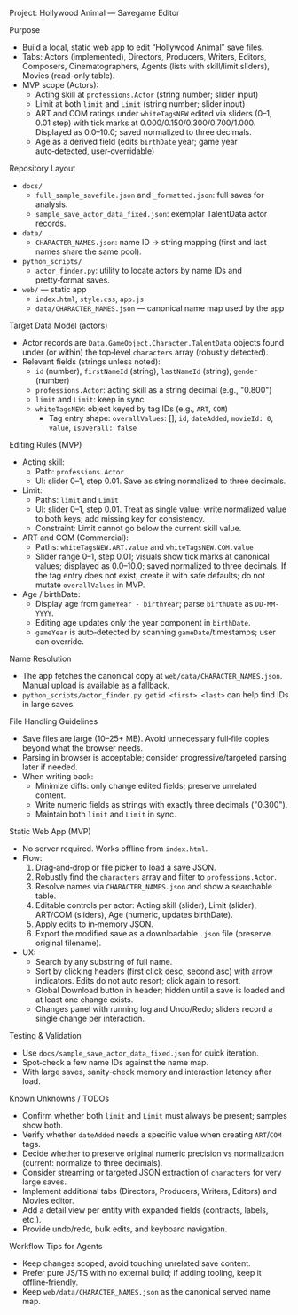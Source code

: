 Project: Hollywood Animal — Savegame Editor

Purpose
- Build a local, static web app to edit “Hollywood Animal” save files.
- Tabs: Actors (implemented), Directors, Producers, Writers, Editors, Composers, Cinematographers, Agents (lists with skill/limit sliders), Movies (read-only table).
- MVP scope (Actors):
  - Acting skill at `professions.Actor` (string number; slider input)
  - Limit at both `limit` and `Limit` (string number; slider input)
  - ART and COM ratings under `whiteTagsNEW` edited via sliders (0–1, 0.01 step) with tick marks at 0.000/0.150/0.300/0.700/1.000. Displayed as 0.0–10.0; saved normalized to three decimals.
  - Age as a derived field (edits `birthDate` year; game year auto‑detected, user‑overridable)

Repository Layout
- `docs/`
  - `full_sample_savefile.json` and `_formatted.json`: full saves for analysis.
  - `sample_save_actor_data_fixed.json`: exemplar TalentData actor records.
- `data/`
  - `CHARACTER_NAMES.json`: name ID → string mapping (first and last names share the same pool).
- `python_scripts/`
  - `actor_finder.py`: utility to locate actors by name IDs and pretty‑format saves.
- `web/` — static app
  - `index.html`, `style.css`, `app.js`
  - `data/CHARACTER_NAMES.json` — canonical name map used by the app

Target Data Model (actors)
- Actor records are `Data.GameObject.Character.TalentData` objects found under (or within) the top‑level `characters` array (robustly detected).
- Relevant fields (strings unless noted):
  - `id` (number), `firstNameId` (string), `lastNameId` (string), `gender` (number)
  - `professions.Actor`: acting skill as a string decimal (e.g., "0.800")
  - `limit` and `Limit`: keep in sync
  - `whiteTagsNEW`: object keyed by tag IDs (e.g., `ART`, `COM`)
    - Tag entry shape: `overallValues`: [], `id`, `dateAdded`, `movieId: 0`, `value`, `IsOverall: false`

Editing Rules (MVP)
- Acting skill:
  - Path: `professions.Actor`
  - UI: slider 0–1, step 0.01. Save as string normalized to three decimals.
- Limit:
  - Paths: `limit` and `Limit`
  - UI: slider 0–1, step 0.01. Treat as single value; write normalized value to both keys; add missing key for consistency.
  - Constraint: Limit cannot go below the current skill value.
- ART and COM (Commercial):
  - Paths: `whiteTagsNEW.ART.value` and `whiteTagsNEW.COM.value`
  - Slider range 0–1, step 0.01; visuals show tick marks at canonical values; displayed as 0.0–10.0; saved normalized to three decimals. If the tag entry does not exist, create it with safe defaults; do not mutate `overallValues` in MVP.
- Age / birthDate:
  - Display age from `gameYear - birthYear`; parse `birthDate` as `DD-MM-YYYY`.
  - Editing age updates only the year component in `birthDate`.
  - `gameYear` is auto‑detected by scanning `gameDate`/timestamps; user can override.

Name Resolution
- The app fetches the canonical copy at `web/data/CHARACTER_NAMES.json`. Manual upload is available as a fallback.
- `python_scripts/actor_finder.py getid <first> <last>` can help find IDs in large saves.

File Handling Guidelines
- Save files are large (10–25+ MB). Avoid unnecessary full‑file copies beyond what the browser needs.
- Parsing in browser is acceptable; consider progressive/targeted parsing later if needed.
- When writing back:
  - Minimize diffs: only change edited fields; preserve unrelated content.
  - Write numeric fields as strings with exactly three decimals ("0.300").
  - Maintain both `limit` and `Limit` in sync.

Static Web App (MVP)
- No server required. Works offline from `index.html`.
- Flow:
  1) Drag‑and‑drop or file picker to load a save JSON.
  2) Robustly find the `characters` array and filter to `professions.Actor`.
  3) Resolve names via `CHARACTER_NAMES.json` and show a searchable table.
  4) Editable controls per actor: Acting skill (slider), Limit (slider), ART/COM (sliders), Age (numeric, updates birthDate).
  5) Apply edits to in‑memory JSON.
  6) Export the modified save as a downloadable `.json` file (preserve original filename).
- UX:
  - Search by any substring of full name.
  - Sort by clicking headers (first click desc, second asc) with arrow indicators. Edits do not auto resort; click again to resort.
  - Global Download button in header; hidden until a save is loaded and at least one change exists.
  - Changes panel with running log and Undo/Redo; sliders record a single change per interaction.

Testing & Validation
- Use `docs/sample_save_actor_data_fixed.json` for quick iteration.
- Spot‑check a few name IDs against the name map.
- With large saves, sanity‑check memory and interaction latency after load.

Known Unknowns / TODOs
- Confirm whether both `limit` and `Limit` must always be present; samples show both.
- Verify whether `dateAdded` needs a specific value when creating `ART`/`COM` tags.
- Decide whether to preserve original numeric precision vs normalization (current: normalize to three decimals).
- Consider streaming or targeted JSON extraction of `characters` for very large saves.
- Implement additional tabs (Directors, Producers, Writers, Editors) and Movies editor.
- Add a detail view per entity with expanded fields (contracts, labels, etc.).
- Provide undo/redo, bulk edits, and keyboard navigation.

Workflow Tips for Agents
- Keep changes scoped; avoid touching unrelated save content.
- Prefer pure JS/TS with no external build; if adding tooling, keep it offline‑friendly.
- Keep `web/data/CHARACTER_NAMES.json` as the canonical served name map.
